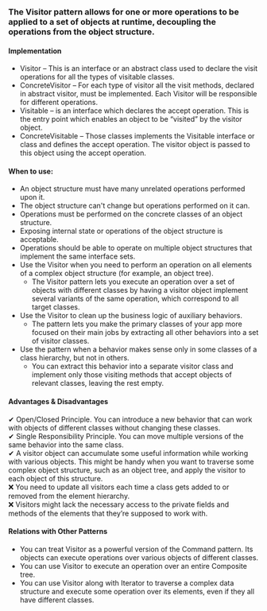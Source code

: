 ### The Visitor pattern allows for one or more operations to be applied to a set of objects at runtime, decoupling the operations from the object structure.


#### Implementation
 * Visitor – This is an interface or an abstract class used to declare the visit operations for all the types of visitable classes.
 * ConcreteVisitor – For each type of visitor all the visit methods, declared in abstract visitor, must be implemented. Each Visitor will be responsible for different operations.
 * Visitable – is an interface which declares the accept operation. This is the entry point which enables an object to be “visited” by the visitor object.
 * ConcreteVisitable – Those classes implements the Visitable interface or class and defines the accept operation. The visitor object is passed to this object using the accept operation.


#### When to use:
 * An object structure must have many unrelated operations performed upon it.
 * The object structure can't change but operations performed on it can.
 * Operations must be performed on the concrete classes of an object structure.
 * Exposing internal state or operations of the object structure is acceptable.
 * Operations should be able to operate on multiple object structures that implement the same interface sets.
 * Use the Visitor when you need to perform an operation on all elements of a complex object structure (for example, an object tree).
	 * The Visitor pattern lets you execute an operation over a set of objects with different classes by having a visitor object implement several variants of the same operation, which correspond to all target classes.
 * Use the Visitor to clean up the business logic of auxiliary behaviors.
	 * The pattern lets you make the primary classes of your app more focused on their main jobs by extracting all other behaviors into a set of visitor classes.
 * Use the pattern when a behavior makes sense only in some classes of a class hierarchy, but not in others.
	 * You can extract this behavior into a separate visitor class and implement only those visiting methods that accept objects of relevant classes, leaving the rest empty.


#### Advantages & Disadvantages
 ✔ Open/Closed Principle. You can introduce a new behavior that can work with objects of different classes without changing these classes. <br/>
 ✔ Single Responsibility Principle. You can move multiple versions of the same behavior into the same class. <br/>
 ✔ A visitor object can accumulate some useful information while working with various objects. This might be handy when you want to traverse some complex object structure, such as an object tree, and apply the visitor to each object of this structure. <br/>
 ❌ You need to update all visitors each time a class gets added to or removed from the element hierarchy. <br/>
 ❌ Visitors might lack the necessary access to the private fields and methods of the elements that they’re supposed to work with. <br/>
 
 
#### Relations with Other Patterns
 * You can treat Visitor as a powerful version of the Command pattern. Its objects can execute operations over various objects of different classes.
 * You can use Visitor to execute an operation over an entire Composite tree.
 * You can use Visitor along with Iterator to traverse a complex data structure and execute some operation over its elements, even if they all have different classes.
